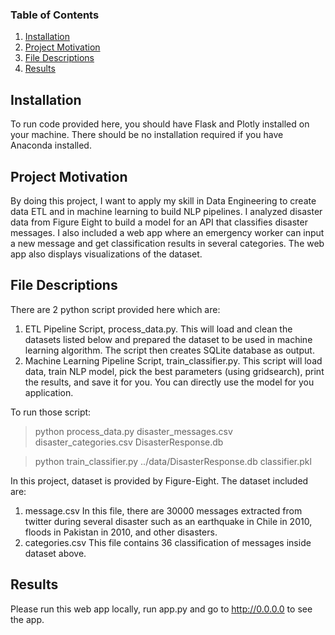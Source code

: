 
### Table of Contents

1. [Installation](#installation)
2. [Project Motivation](#motivation)
3. [File Descriptions](#files)
4. [Results](#results)

## Installation <a name="installation"></a>

To run code provided here, you should have Flask and Plotly installed on your machine. There should be no installation required if you have Anaconda installed.

## Project Motivation<a name="motivation"></a>

By doing this project, I want to apply my skill in Data Engineering to create data ETL and in machine learning to build NLP pipelines. I analyzed disaster data from Figure Eight to build a model for an API that classifies disaster messages. I also included a web app where an emergency worker can input a new message and get classification results in several categories. The web app also displays visualizations of the dataset.

## File Descriptions <a name="files"></a>

There are 2 python script provided here which are:
1) ETL Pipeline Script, process_data.py. This will load and clean the datasets listed below and prepared the dataset to be used in machine learning algorithm. The script then creates SQLite database as output.
2) Machine Learning Pipeline Script, train_classifier.py. This script will load data, train NLP model, pick the best parameters (using gridsearch), print the results, and save it for you. You can directly use the model for you application.

To run those script:
> python process_data.py disaster_messages.csv disaster_categories.csv DisasterResponse.db

> python train_classifier.py ../data/DisasterResponse.db classifier.pkl

In this project, dataset is provided by Figure-Eight. The dataset included are:
1) message.csv
 In this file, there are 30000 messages extracted from twitter during several disaster such as an earthquake in Chile in 2010, floods in Pakistan in 2010, and other disasters.
2) categories.csv
 This file contains 36 classification of messages inside dataset above.

## Results<a name="results"></a>

Please run this web app locally, run app.py and go to http://0.0.0.0 to see the app.


